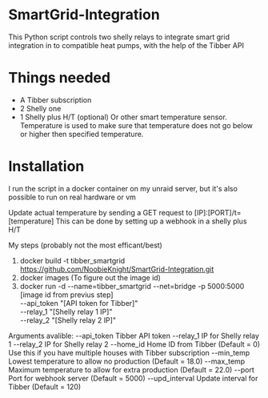 # SmartGrid-Integration

This Python script controls two shelly relays to integrate smart grid integration in to compatible heat pumps, with the help of the Tibber API

# Things needed

* A Tibber subscription
* 2 Shelly one
* 1 Shelly plus H/T (optional)
  Or other smart temperature sensor. Temperature is used to make sure that temperature does not go below or higher then specified temperature.
  

# Installation

I run the script in a docker container on my unraid server, but it's also possible to run on real hardware or vm

Update actual temperature by sending a GET request to [IP]:[PORT]/t=[temperature]
This can be done by setting up a webhook in a shelly plus H/T
  

My steps (probably not the most efficant/best)
1. docker build -t tibber_smartgrid https://github.com/NoobieKnight/SmartGrid-Integration.git
2. docker images (To figure out the image id)
3. docker run -d --name=tibber_smartgrid --net=bridge -p 5000:5000 [image id from previus step] \
                 --api_token "[API token for Tibber]" \
                 --relay_1 "[Shelly relay 1 IP]" \
                 --relay_2 "[Shelly relay 2 IP]"

Arguments avalible:
--api_token
  Tibber API token
--relay_1
  IP for Shelly relay 1
--relay_2
  IP for Shelly relay 2
--home_id
  Home ID from Tibber (Default = 0) Use this if you have multiple houses with Tibber subscription
--min_temp
  Lowest temperature to allow no production (Default = 18.0)
--max_temp
  Maximum temperature to allow for extra production (Default = 22.0)
--port
  Port for webhook server (Default = 5000)
--upd_interval
  Update interval for Tibber (Default = 120)
  
